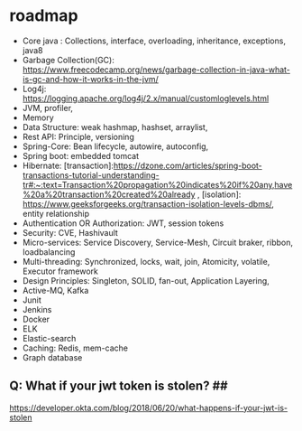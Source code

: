 # roadmap
* Core java : Collections, interface, overloading, inheritance, exceptions, java8
* Garbage Collection(GC): https://www.freecodecamp.org/news/garbage-collection-in-java-what-is-gc-and-how-it-works-in-the-jvm/
* Log4j: https://logging.apache.org/log4j/2.x/manual/customloglevels.html
* JVM, profiler, 
* Memory
* Data Structure:  weak hashmap, hashset, arraylist, 
* Rest API: Principle, versioning
* Spring-Core: Bean lifecycle, autowire, autoconfig, 
* Spring boot: embedded tomcat
* Hibernate: 
[transaction]:https://dzone.com/articles/spring-boot-transactions-tutorial-understanding-tr#:~:text=Transaction%20propagation%20indicates%20if%20any,have%20a%20transaction%20created%20already , 
[isolation]: https://www.geeksforgeeks.org/transaction-isolation-levels-dbms/, entity relationship
* Authentication OR Authorization: JWT, session tokens
* Security: CVE, Hashivault
* Micro-services: Service Discovery, Service-Mesh, Circuit braker, ribbon, loadbalancing
* Multi-threading: Synchronized, locks, wait, join, Atomicity, volatile, Executor framework
* Design Principles: Singleton, SOLID, fan-out, Application Layering,
* Active-MQ, Kafka
* Junit
* Jenkins
* Docker
* ELK
* Elastic-search
* Caching: Redis, mem-cache
* Graph database

## Q: What if your jwt token is stolen? ## <br>
https://developer.okta.com/blog/2018/06/20/what-happens-if-your-jwt-is-stolen
